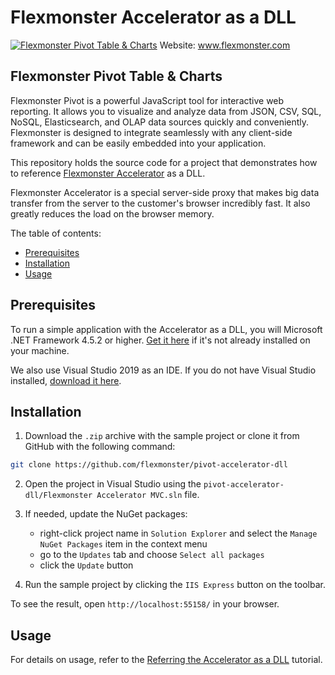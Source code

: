 # Flexmonster Accelerator as a DLL
[![Flexmonster Pivot Table & Charts](https://cdn.flexmonster.com/landing.png)](http://flexmonster.com)
Website: www.flexmonster.com

## Flexmonster Pivot Table & Charts

Flexmonster Pivot is a powerful JavaScript tool for interactive web reporting. It allows you to visualize and analyze data from JSON, CSV, SQL, NoSQL, Elasticsearch, and OLAP data sources quickly and conveniently. Flexmonster is designed to integrate seamlessly with any client-side framework and can be easily embedded into your application.

This repository holds the source code for a project that demonstrates how to reference [Flexmonster Accelerator](https://www.flexmonster.com/doc/getting-started-with-accelerator-ssas/) as a DLL.

Flexmonster Accelerator is a special server-side proxy that makes big data transfer from the server to the customer's browser incredibly fast. It also greatly reduces the load on the browser memory.

The table of contents:

- [Prerequisites](#prerequisites)
- [Installation](#installation)
- [Usage](#usage)

## Prerequisites

To run a simple application with the Accelerator as a DLL, you will Microsoft .NET Framework 4.5.2 or higher. [Get it here](https://www.microsoft.com/en-us/download/details.aspx?id=56116) if it's not already installed on your machine.

We also use Visual Studio 2019 as an IDE. If you do not have Visual Studio installed, [download it here](https://visualstudio.microsoft.com/vs/).

## Installation

1. Download the `.zip` archive with the sample project or clone it from GitHub with the following command:

```bash
git clone https://github.com/flexmonster/pivot-accelerator-dll
```
2. Open the project in Visual Studio using the `pivot-accelerator-dll/Flexmonster Accelerator MVC.sln` file.

3. If needed, update the NuGet packages: 
    - right-click project name in `Solution Explorer` and select the `Manage NuGet Packages` item in the context menu
    - go to the `Updates` tab and choose `Select all packages`
    - click the `Update` button
  
4. Run the sample project by clicking the `IIS Express` button on the toolbar.

To see the result, open `http://localhost:55158/` in your browser.

## Usage

For details on usage, refer to the [Referring the Accelerator as a DLL](https://www.flexmonster.com/doc/referring-accelerator-as-a-dll/) tutorial.
